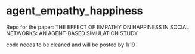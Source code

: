 # agent_empathy_happiness
Repo for the paper: THE EFFECT OF EMPATHY ON HAPPINESS IN SOCIAL NETWORKS: AN AGENT-BASED SIMULATION STUDY

code needs to be cleaned and will be posted by 1/19
